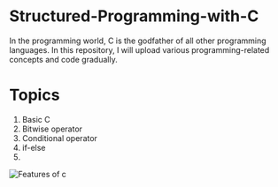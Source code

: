 # Structured-Programming-with-C
In the programming world, C is the godfather of all other programming languages. In this repository, I will upload various programming-related concepts and code gradually. 

# Topics
1. Basic C
2. Bitwise operator
3. Conditional operator
4. if-else
5. 
![Features of c](https://user-images.githubusercontent.com/119800014/208307623-110dc2c7-ff42-4c74-b444-af27defabd6e.jpg)
